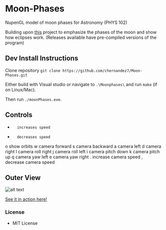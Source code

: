# Moon-Phases
NupenGL model of moon phases for Astronomy (PHYS 102)

Building upon [this](https://github.com/RyanPridgeon/solarsystem) project to emphasize the phases of the moon and show how eclipses work.
(Releases available have pre-compiled versions of the program)

## Dev Install Instructions
Clone repository
`git clone https://github.com/chernandez7/Moon-Phases.git`

Either build with Visual studio or navigate to `.\Moonphases\` and run `make` (if on Linux/Mac).

Then run `./moonPhases.exe`.

## Controls
+       increases speed
-       decreases speed
o       show orbits
w       camera forward
s       camera backward
a       camera left
d       camera right
l       camera roll right
j       camera roll left
i       camera pitch down
k       camera pitch up
q       camera yaw left
e       camera yaw right
.       increase camera speed
,       decrease camera speed

## Outer View
![alt text](http://i.imgur.com/qEaAJh5.jpg "Outer View")

[See it in action here!](https://www.youtube.com/watch?v=gjB-TBw-Pcc)

### License
 - MIT License
